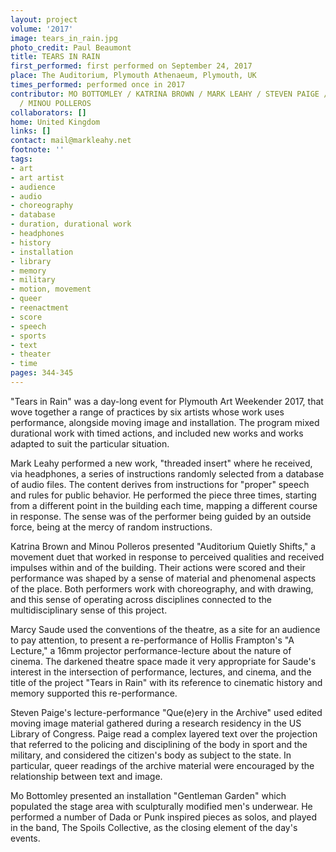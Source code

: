 ```yaml
---
layout: project
volume: '2017'
image: tears_in_rain.jpg
photo_credit: Paul Beaumont
title: TEARS IN RAIN
first_performed: first performed on September 24, 2017
place: The Auditorium, Plymouth Athenaeum, Plymouth, UK
times_performed: performed once in 2017
contributor: MO BOTTOMLEY / KATRINA BROWN / MARK LEAHY / STEVEN PAIGE / MARCY SAUDE
  / MINOU POLLEROS
collaborators: []
home: United Kingdom
links: []
contact: mail@markleahy.net
footnote: ''
tags:
- art
- art artist
- audience
- audio
- choreography
- database
- duration, durational work
- headphones
- history
- installation
- library
- memory
- military
- motion, movement
- queer
- reenactment
- score
- speech
- sports
- text
- theater
- time
pages: 344-345
---
```


"Tears in Rain" was a day-long event for Plymouth Art Weekender 2017, that wove together a range of practices by six artists whose work uses performance, alongside moving image and installation. The program mixed durational work with timed actions, and included new works and works adapted to suit the particular situation.

Mark Leahy performed a new work, "threaded insert" where he received, via headphones, a series of instructions randomly selected from a database of audio files. The content derives from instructions for "proper" speech and rules for public behavior. He performed the piece three times, starting from a different point in the building each time, mapping a different course in response. The sense was of the performer being guided by an outside force, being at the mercy of random instructions.

Katrina Brown and Minou Polleros presented "Auditorium Quietly Shifts," a movement duet that worked in response to perceived qualities and received impulses within and of the building. Their actions were scored and their performance was shaped by a sense of material and phenomenal aspects of the place. Both performers work with choreography, and with drawing, and this sense of operating across disciplines connected to the multidisciplinary sense of this project.

Marcy Saude used the conventions of the theatre, as a site for an audience to pay attention, to present a re-performance of Hollis Frampton's "A Lecture," a 16mm projector performance-lecture about the nature of cinema. The darkened theatre space made it very appropriate for Saude's interest in the intersection of performance, lectures, and cinema, and the title of the project "Tears in Rain" with its reference to cinematic history and memory supported this re-performance.

Steven Paige's lecture-performance "Que(e)ery in the Archive" used edited moving image material gathered during a research residency in the US Library of Congress. Paige read a complex layered text over the projection that referred to the policing and disciplining of the body in sport and the military, and considered the citizen's body as subject to the state. In particular, queer readings of the archive material were encouraged by the relationship between text and image.

Mo Bottomley presented an installation "Gentleman Garden" which populated the stage area with sculpturally modified men's underwear. He performed a number of Dada or Punk inspired pieces as solos, and played in the band, The Spoils Collective, as the closing element of the day's events.
